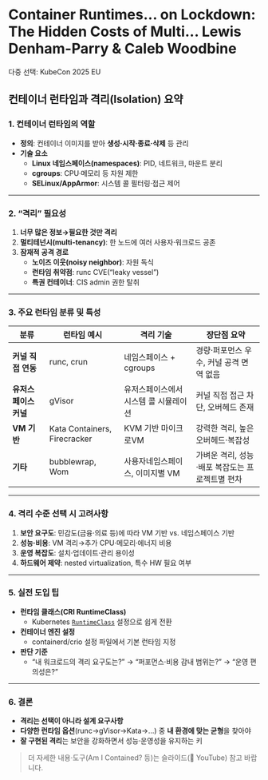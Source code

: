 # Container Runtimes... on Lockdown: The Hidden Costs of Multi... Lewis Denham-Parry & Caleb Woodbine

다중 선택: KubeCon 2025 EU

## 컨테이너 런타임과 격리(Isolation) 요약

### 1. 컨테이너 런타임의 역할

- **정의**: 컨테이너 이미지를 받아 **생성·시작·종료·삭제** 등 관리
- **기술 요소**
    - **Linux 네임스페이스(namespaces)**: PID, 네트워크, 마운트 분리
    - **cgroups**: CPU·메모리 등 자원 제한
    - **SELinux/AppArmor**: 시스템 콜 필터링·접근 제어

---

### 2. “격리” 필요성

1. **너무 많은 정보→필요한 것만 격리**
2. **멀티테넌시(multi-tenancy)**: 한 노드에 여러 사용자·워크로드 공존
3. **잠재적 공격 경로**
    - **노이즈 이웃(noisy neighbor)**: 자원 독식
    - **런타임 취약점**: runc CVE(“leaky vessel”)
    - **특권 컨테이너**: CIS admin 권한 탈취

---

### 3. 주요 런타임 분류 및 특성

| 분류 | 런타임 예시 | 격리 기술 | 장단점 요약 |
| --- | --- | --- | --- |
| **커널 직접 연동** | runc, crun | 네임스페이스 + cgroups | 경량·퍼포먼스 우수, 커널 공격 면역 없음 |
| **유저스페이스 커널** | gVisor | 유저스페이스에서 시스템 콜 시뮬레이션 | 커널 직접 접근 차단, 오버헤드 존재 |
| **VM 기반** | Kata Containers, Firecracker | KVM 기반 마이크로VM | 강력한 격리, 높은 오버헤드·복잡성 |
| **기타** | bubblewrap, Wom | 사용자네임스페이스, 이미지별 VM | 가벼운 격리, 성능·배포 복잡도는 프로젝트별 편차 |

---

### 4. 격리 수준 선택 시 고려사항

1. **보안 요구도**: 민감도(금융·의료 등)에 따라 VM 기반 vs. 네임스페이스 기반
2. **성능·비용**: VM 격리→추가 CPU·메모리·에너지 비용
3. **운영 복잡도**: 설치·업데이트·관리 용이성
4. **하드웨어 제약**: nested virtualization, 특수 HW 필요 여부

---

### 5. 실전 도입 팁

- **런타임 클래스(CRI RuntimeClass)**
    - Kubernetes [`RuntimeClass`](https://kubernetes.io/docs/concepts/containers/runtime-class/) 설정으로 쉽게 전환
- **컨테이너 엔진 설정**
    - containerd/crio 설정 파일에서 기본 런타임 지정
- **판단 기준**
    - “내 워크로드의 격리 요구도는?” → “퍼포먼스·비용 감내 범위는?” → “운영 편의성은?”

---

### 6. 결론

- **격리는 선택이 아니라 설계 요구사항**
- **다양한 런타임 옵션**(runc→gVisor→Kata→…) 중 **내 환경에 맞는 균형**을 찾아야
- **잘 구현된 격리**는 보안을 강화하면서 성능·운영성을 유지하는 키

> 더 자세한 내용·도구(Am I Contained? 등)는 슬라이드(🎥 YouTube) 참고 바랍니다.
>